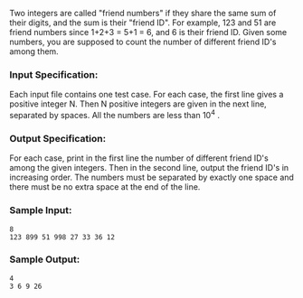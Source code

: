 <!-- Title
Friend Numbers (20)
-->
Two integers are called "friend numbers" if they share the same sum of their
digits, and the sum is their "friend ID". For example, 123 and 51 are friend
numbers since 1+2+3 = 5+1 = 6, and 6 is their friend ID. Given some numbers,
you are supposed to count the number of different friend ID's among them.

### Input Specification:

Each input file contains one test case. For each case, the first line gives a
positive integer N. Then N positive integers are given in the next line,
separated by spaces. All the numbers are less than $10^4$ .

### Output Specification:

For each case, print in the first line the number of different friend ID's
among the given integers. Then in the second line, output the friend ID's in
increasing order. The numbers must be separated by exactly one space and there
must be no extra space at the end of the line.

### Sample Input:

    
    
    8
    123 899 51 998 27 33 36 12

### Sample Output:

    
    
    4
    3 6 9 26

